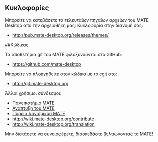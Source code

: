 <!--
.. link:
.. description:
.. tags: Development
.. date: 2011-12-05 12:00:30
.. title: Development
.. slug: development
-->


## Κυκλοφορίες


Μπορείτε να κατεβάσετε τα τελευταίων πηγαίων αρχείων του MATE Desktop από την αρχειοθήκη μας: Κυκλοφορία στην διανομή σας:


  * <http://pub.mate-desktop.org/releases/themes/>


##Κώδικας


Τα αποθετήρια git του MATE φιλοξενούνται στο GitHub.


  * <https://github.com/mate-desktop>


Μπορείτε να πλοηγηθείτε στον κώδικα με το cgit στο:


  * <http://git.mate-desktop.org>


 Άλλοι χρήσιμοι σύνδεσμοι:

  * [Πανεπιστήμιο MATE](/blog/2013-03-12-mate-university/)
  * [Ανάπτυξη του MATE](http://wiki.mate-desktop.org/dev-doc)
  * [Πορεία λογισμικού MATE](http://wiki.mate-desktop.org/roadmap)
  * <http://wiki.mate-desktop.org/contribute>
  * <http://wiki.mate-desktop.org/translation>
  
Μην διστάσετε να συνεισφέρετε, διασκεδάστε βελτιώνοντας το MATE!
